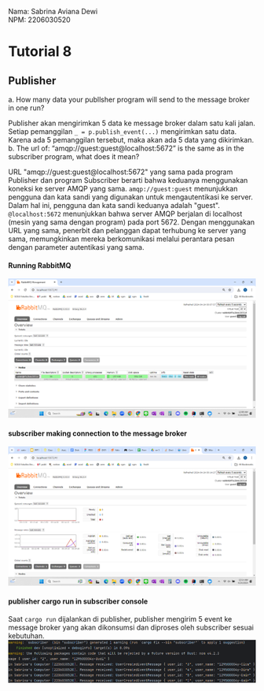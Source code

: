 Nama: Sabrina Aviana Dewi <br>
NPM: 2206030520
<h1> Tutorial 8 </h1>
<h2> Publisher </h2>
a. How many data your publlsher program will send to the message broker in one run?

Publisher akan mengirimkan 5 data ke message broker dalam satu kali jalan. Setiap pemanggilan `_ = p.publish_event(...)` mengirimkan satu data. Karena ada 5 pemanggilan tersebut, maka akan ada 5 data yang dikirimkan.
b. The url of: “amqp://guest:guest@localhost:5672” is the same as in the subscriber program, what does it mean?

URL "amqp://guest:guest@localhost:5672" yang sama pada program Publisher dan program Subscriber berarti bahwa keduanya menggunakan koneksi ke server AMQP yang sama. 
`amqp://guest:guest` menunjukkan pengguna dan kata sandi yang digunakan untuk mengautentikasi ke server. Dalam hal ini, pengguna dan kata sandi keduanya adalah "guest".
`@localhost:5672` menunjukkan bahwa server AMQP berjalan di localhost (mesin yang sama dengan program) pada port 5672.
Dengan menggunakan URL yang sama, penerbit dan pelanggan dapat terhubung ke server yang sama, memungkinkan mereka berkomunikasi melalui perantara pesan dengan parameter autentikasi yang sama.

<h4> Running RabbitMQ </h4>

![img.png](img.png)

<h4> subscriber making connection to the message broker </h4>

![img_1.png](img_1.png)

<h4> publisher cargo run in subscriber console </h4>

Saat `cargo run` dijalankan di publisher, publisher mengirim 5 event ke message broker yang akan dikonsumsi dan diproses oleh subscriber sesuai kebutuhan.
![img_2.png](img_2.png)